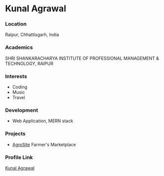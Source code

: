 # Kunal Agrawal

### Location

Raipur, Chhattisgarh, India 

### Academics

SHRI SHANKARACHARYA INSTITUTE OF PROFESSIONAL MANAGEMENT & TECHNOLOGY, RAIPUR	

### Interests

- Coding
- Music
- Travel

### Development

- Web Application, MERN stack

### Projects

- [AgroSite](https://agrosite-2.web.app/) Farmer's Marketplace

### Profile Link

[Kunal Agrawal](https://github.com/its-kunal)